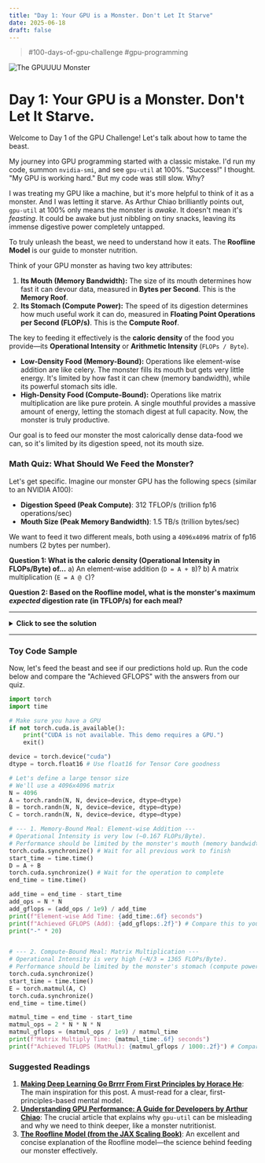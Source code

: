 ```yaml
---
title: "Day 1: Your GPU is a Monster. Don't Let It Starve"
date: 2025-06-18
draft: false
---
```


> #100-days-of-gpu-challenge #gpu-programming

![The GPUUUU Monster](/assets/monster.png)

# Day 1: Your GPU is a Monster. Don't Let It Starve.

Welcome to Day 1 of the GPU Challenge! Let's talk about how to tame the beast.

My journey into GPU programming started with a classic mistake. I'd run my code, summon `nvidia-smi`, and see `gpu-util` at 100%. "Success!" I thought. "My GPU is working hard." But my code was still slow. Why?

I was treating my GPU like a machine, but it's more helpful to think of it as a monster. And I was letting it starve. As Arthur Chiao brilliantly points out, `gpu-util` at 100% only means the monster is *awake*. It doesn't mean it's *feasting*. It could be awake but just nibbling on tiny snacks, leaving its immense digestive power completely untapped.

To truly unleash the beast, we need to understand how it eats. The **Roofline Model** is our guide to monster nutrition.

Think of your GPU monster as having two key attributes:

1.  **Its Mouth (Memory Bandwidth):** The size of its mouth determines how fast it can devour data, measured in **Bytes per Second**. This is the **Memory Roof**.
2.  **Its Stomach (Compute Power):** The speed of its digestion determines how much useful work it can do, measured in **Floating Point Operations per Second (FLOP/s)**. This is the **Compute Roof**.

The key to feeding it effectively is the **caloric density** of the food you provide—its **Operational Intensity** or **Arithmetic Intensity** (`FLOPs / Byte`).

*   **Low-Density Food (Memory-Bound):** Operations like element-wise addition are like celery. The monster fills its mouth but gets very little energy. It's limited by how fast it can chew (memory bandwidth), while its powerful stomach sits idle.
*   **High-Density Food (Compute-Bound):** Operations like matrix multiplication are like pure protein. A single mouthful provides a massive amount of energy, letting the stomach digest at full capacity. Now, the monster is truly productive.

Our goal is to feed our monster the most calorically dense data-food we can, so it's limited by its digestion speed, not its mouth size.

### Math Quiz: What Should We Feed the Monster?

Let's get specific. Imagine our monster GPU has the following specs (similar to an NVIDIA A100):
*   **Digestion Speed (Peak Compute)**: 312 TFLOP/s (trillion fp16 operations/sec)
*   **Mouth Size (Peak Memory Bandwidth)**: 1.5 TB/s (trillion bytes/sec)

We want to feed it two different meals, both using a `4096x4096` matrix of fp16 numbers (2 bytes per number).

**Question 1: What is the caloric density (Operational Intensity in FLOPs/Byte) of...**
a) An element-wise addition (`D = A + B`)?
b) A matrix multiplication (`E = A @ C`)?

**Question 2: Based on the Roofline model, what is the monster's maximum *expected* digestion rate (in TFLOP/s) for each meal?**

---
<details>
<summary><b>Click to see the solution</b></summary>

**Solution 1: Caloric Density (Operational Intensity)**

First, let N=4096. A `4096x4096` matrix has `N*N` elements. In fp16, each matrix uses `N*N*2` bytes of memory.

*   **a) Element-wise addition (`A + B`):**
    *   **Operations:** `N*N` additions.
    *   **Memory:** Read A (`N*N*2` bytes) + Read B (`N*N*2` bytes) + Write D (`N*N*2` bytes) = `6*N*N` bytes.
    *   **Intensity:** `(N*N) / (6*N*N)` = **~0.167 FLOPs/Byte**. This is like water. Very low density.

*   **b) Matrix multiplication (`A @ C`):**
    *   **Operations:** Roughly `2*N*N*N` operations (a multiply and an add for each element in the inner loop).
    *   **Memory:** Read A (`N*N*2` bytes) + Read C (`N*N*2` bytes) + Write E (`N*N*2` bytes) = `6*N*N` bytes.
    *   **Intensity:** `(2*N^3) / (6*N^2)` = `N / 3` = `4096 / 3` = **~1365 FLOPs/Byte**. This is a power bar. Very high density.

**Solution 2: Expected Digestion Rate (Performance)**

*   **a) Element-wise addition:** With a density of 0.167, the monster is limited by its mouth size (memory-bound).
    *   Expected Performance = Mouth Size × Density = `1.5 TB/s * 0.167 FLOPs/Byte` = **~0.25 TFLOP/s**.
    *   The monster will be chewing as fast as it can but getting almost no work done.

*   **b) Matrix multiplication:** With a density of ~1365, is the food rich enough? Let's find the monster's "fullness point" (`Digestion Speed / Mouth Size`).
    *   Fullness Point = `312 TFLOP/s / 1.5 TB/s` = `208 FLOPs/Byte`.
    *   Since `1365 > 208`, our matmul is calorically dense enough to be compute-bound.
    *   Expected Performance ≈ **312 TFLOP/s**. The monster will be digesting at its absolute maximum speed.

</details>

---

### Toy Code Sample

Now, let's feed the beast and see if our predictions hold up. Run the code below and compare the "Achieved GFLOPS" with the answers from our quiz.

```python
import torch
import time

# Make sure you have a GPU
if not torch.cuda.is_available():
    print("CUDA is not available. This demo requires a GPU.")
    exit()

device = torch.device("cuda")
dtype = torch.float16 # Use float16 for Tensor Core goodness

# Let's define a large tensor size
# We'll use a 4096x4096 matrix
N = 4096
A = torch.randn(N, N, device=device, dtype=dtype)
B = torch.randn(N, N, device=device, dtype=dtype)
C = torch.randn(N, N, device=device, dtype=dtype)

# --- 1. Memory-Bound Meal: Element-wise Addition ---
# Operational Intensity is very low (~0.167 FLOPs/Byte).
# Performance should be limited by the monster's mouth (memory bandwidth).
torch.cuda.synchronize() # Wait for all previous work to finish
start_time = time.time()
D = A + B
torch.cuda.synchronize() # Wait for the operation to complete
end_time = time.time()

add_time = end_time - start_time
add_ops = N * N
add_gflops = (add_ops / 1e9) / add_time
print(f"Element-wise Add Time: {add_time:.6f} seconds")
print(f"Achieved GFLOPS (Add): {add_gflops:.2f}") # Compare this to your quiz answer! (0.25 TFLOP/s = 250 GFLOP/s)
print("-" * 20)


# --- 2. Compute-Bound Meal: Matrix Multiplication ---
# Operational Intensity is very high (~N/3 = 1365 FLOPs/Byte).
# Performance should be limited by the monster's stomach (compute power).
torch.cuda.synchronize()
start_time = time.time()
E = torch.matmul(A, C)
torch.cuda.synchronize()
end_time = time.time()

matmul_time = end_time - start_time
matmul_ops = 2 * N * N * N
matmul_gflops = (matmul_ops / 1e9) / matmul_time
print(f"Matrix Multiply Time: {matmul_time:.6f} seconds")
print(f"Achieved TFLOPS (MatMul): {matmul_gflops / 1000:.2f}") # Compare this to your quiz answer! (312 TFLOP/s)

```

### Suggested Readings

1.  [**Making Deep Learning Go Brrrr From First Principles by Horace He**](https://horace.io/brrr_intro.html): The main inspiration for this post. A must-read for a clear, first-principles-based mental model.
2.  **[Understanding GPU Performance: A Guide for Developers by Arthur Chiao](https://arthurchiao.art/blog/understanding-gpu-performance/)**: The crucial article that explains why `gpu-util` can be misleading and why we need to think deeper, like a monster nutritionist.
3.  **[The Roofline Model (from the JAX Scaling Book)](https://jax-ml.github.io/scaling-book/roofline/)**: An excellent and concise explanation of the Roofline model—the science behind feeding our monster effectively.